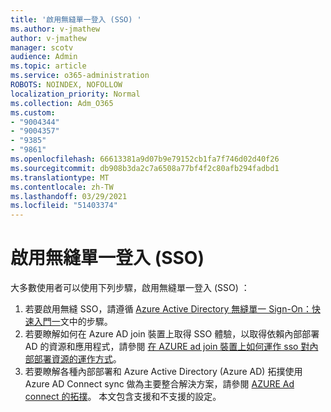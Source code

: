 ```yaml
---
title: '啟用無縫單一登入 (SSO) '
ms.author: v-jmathew
author: v-jmathew
manager: scotv
audience: Admin
ms.topic: article
ms.service: o365-administration
ROBOTS: NOINDEX, NOFOLLOW
localization_priority: Normal
ms.collection: Adm_O365
ms.custom:
- "9004344"
- "9004357"
- "9385"
- "9861"
ms.openlocfilehash: 66613381a9d07b9e79152cb1fa7f746d02d40f26
ms.sourcegitcommit: db908b3da2c7a6508a77bf4f2c80afb294fadbd1
ms.translationtype: MT
ms.contentlocale: zh-TW
ms.lasthandoff: 03/29/2021
ms.locfileid: "51403374"
---
```

# <a name="enable-seamless-single-sign-on-sso"></a>啟用無縫單一登入 (SSO) 

大多數使用者可以使用下列步驟，啟用無縫單一登入 (SSO) ：

1. 若要啟用無縫 SSO，請遵循 [Azure Active Directory 無縫單一 Sign-On：快速入門一](https://docs.microsoft.com/azure/active-directory/hybrid/how-to-connect-sso-quick-start)文中的步驟。
2. 若要瞭解如何在 Azure AD join 裝置上取得 SSO 體驗，以取得依賴內部部署 AD 的資源和應用程式，請參閱 [在 AZURE ad join 裝置上如何運作 sso 對內部部署資源的運作方式](https://docs.microsoft.com/azure/active-directory/devices/azuread-join-sso)。
3. 若要瞭解各種內部部署和 Azure Active Directory (Azure AD) 拓撲使用 Azure AD Connect sync 做為主要整合解決方案，請參閱 [AZURE Ad connect 的拓撲](https://docs.microsoft.com/azure/active-directory/hybrid/plan-connect-topologies)。 本文包含支援和不支援的設定。
